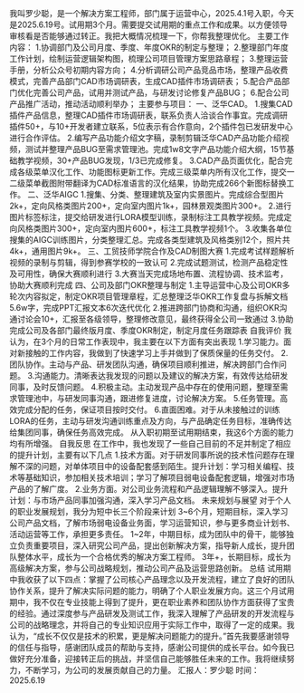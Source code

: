 我叫罗少聪，是一个解决方案工程师，部门属于运营中心，2025.4.1号入职，今天是2025.6.19号。试用期3个月。需要提交试用期的重点工作和成果。以方便领导审核看是否能够通过转正。我把大概情况梳理一下，你帮我整理优化。
主要工作内容：
1.协调部门及公司月度、季度、年度OKR的制定与整理；
2.整理部门年度工作计划，绘制运营逻辑架构图，梳理公司项目管理方案思路章程；
3.整理运营手册，分析公众号初期内容方向；
4.分析调研公司产品竞品市场，整理产品收费模式，完善产品部门CAD市场调研表，生成CAD插件市场调研表；
5.配合产品部门优化完善公司产品，试用并测试产品，与研发讨论修复产品BUG；
6.配合公司产品推广活动，推动活动顺利举办；
主要参与项目：
一、泛华CAD。
1.搜集CAD插件产品信息，整理CAD插件市场调研表，联系负责人洽谈合作事宜。完成调研插件50+，与10+开发者建立联系，5位表示有合作意向，2个插件包已发研发中心进行合作评估。
2.编写产品功能介绍文字稿，录制剪辑泛华CAD产品功能介绍视频，测试并整理产品BUG至需求管理池。完成1w8文字产品功能介绍大纲，15节基础教学视频，30+产品BUG发现，1/3已完成修复。
3.CAD产品页面优化，配合完成各级菜单汉化工作、功能图标更新工作。完成三级菜单内所有汉化工作，提交一二级菜单截图附带翻译为CAD标准语言的汉化结果，协助完成266个新图标替换工作。
二、泛华AIGC
1.搜集、分类、整理建筑及室内实景图片。完成综合型图片2k+，定向风格类图片200+，定向室内图片1k+，园林景观类图片300+。
2.进行图片标签标注，提交给研发进行LORA模型训练，录制标注工具教学视频。完成定向风格类图片300+，定向室内图片600+，标注工具教学视频1个。
3.收集各单位搜集的AIGC训练图片，分类整理汇总。完成各类型建筑及风格类别12个，照片共4k+，通用图片9k+。
三、工贸技师学院合作及CAD制图大赛
1.完成考试样题解析视频的录制与剪辑，得到参赛学校的一致认可
2.完成试题测试，检测产品稳定性及可用性，确保大赛顺利进行
3.大赛当天完成场地布置、流程协调、技术监考，协助大赛顺利完成
四、公司及部门OKR整理与制定
1.主导运营中心及公司OKR多轮次内容拟定，制定OKR项目管理章程，汇总整理泛华OKR工作复盘与拆解文档5.6w字，完成PPT汇报文本6次迭代优化
2.推进跨部门协商和沟通，组织OKR沟通讨论会10+，汇报至各级领导，整理修改意见，最终获得全公司一致通过
3.协助完成公司及各部门最终版月度、季度OKR制定，制定月度任务跟踪表
自我评价
我认为，在3个月的日常工作表现中，我主要在以下方面有突出表现
1.学习能力。面对新接触的工作内容，我做到了快速学习上手并做到了保质保量的任务交付。
2.团队协作。主动与产品、研发团队沟通，确保项目顺利推进，解决跨部门合作问题。
3.沟通能力。清晰表达我发现的问题以及建议的解决方案，有效传达给研发同事，及时反馈问题。
4.积极主动。主动发现产品中存在的使用问题，整理至需求管理池中，与研发同事沟通，跟进修复进度，讨论解决方案。
5.任务管理。高效完成分配的任务，保证项目按时交付。
6.直面困难。对于从未接触过的训练LORA的任务，主动与研发沟通训练重点及方向，与产品确定任务目标，准确传达给集团同事，确保任务高效完成。
从入职初期至试用期结束，我这6个方面的能力均有所增强。
自我反思
在工作中，我也发现了一些自己目前的不足并制定了相应的提升计划，主要有以下几点
1.技术方面。对于研发同事所说的技术性问题存在理解不深的问题，对单体项目中的设备配套感到陌生。提升计划：学习相关编程、技术等基础知识，参加相关技术培训；学习了解项目弱电设备配套逻辑，增强对市场产品的了解广度。
2.业务方面。对公司业务流程和产品逻辑理解不够深入。提升计划：与市场产品同事加强沟通，深入学习产品文档。
未来规划与展望
对于个人的职业发展规划，我分为短中长三个阶段来计划
3~6个月，短期目标，深入学习公司产品文档，了解市场弱电设备业务面，学习运营知识，参与更多商业计划书、活动运营等工作，承担更多责任。
1~2年，中期目标，成为团队中的骨干，能够独立负责重要项目，深入研究公司产品，提出创新解决方案，指导新人成长，提升团队整体水平，成长为一个合格优秀的解决方案工程师。
3年+，长期目标，成长为高级解决方案，参与公司战略规划，推动公司产品及运营思路创新。
总结
试用期中我收获了以下四点：掌握了公司核心产品理念以及开发流程，建立了良好的团队协作关系，提升了解决实际问题的能力，明确了个人职业发展方向。这三个月试用期中，我不仅在专业技能上得到了提升，更在职业素养和团队协作方面获得了宝贵的经验。通过深度参与产品研发及测试工作，我深入理解了产品研发的开发流程与公司的战略理念，并将自己的专业知识应用于实际工作中，取得了一定的成果。我认为，“成长不仅仅是技术的积累，更是解决问题能力的提升。”首先我要感谢领导的信任与指导，感谢团队成员的帮助与支持，感谢公司提供的成长平台。如今我已做好充分准备，迎接转正后的挑战，并坚信自己能够胜任未来的工作。我将继续努力，不断学习，为公司的发展贡献自己的力量。
汇报人：罗少聪
时间：2025.6.19



